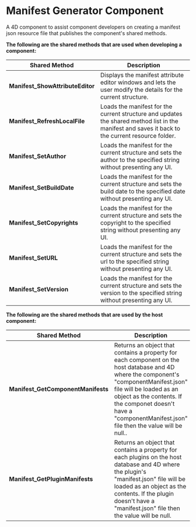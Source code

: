 # Manifest Generator Component
A 4D component to assist component developers on creating a manifest json resource file that publishes the component's shared methods.

**The following are the shared methods that are used when developing a component:**

Shared Method | Description
------------- | ------------
**Manifest_ShowAttributeEditor** | Displays the manifest attribute editor windows and lets the user modify the details for the current structure.|
**Manifest_RefreshLocalFile** | Loads the manifest for the current structure and updates the shared method list in the manifest and saves it back to the current resource folder.|
**Manifest_SetAuthor** | Loads the manifest for the current structure and sets the author to the specified string without presenting any UI.|
**Manifest_SetBuildDate** | Loads the manifest for the current structure and sets the build date to the specified date without presenting any UI.|
**Manifest_SetCopyrights** | Loads the manifest for the current structure and sets the copyright to the specified string without presenting any UI.|
**Manifest_SetURL** | Loads the manifest for the current structure and sets the url to the specified string without presenting any UI.|
**Manifest_SetVersion** | Loads the manifest for the current structure and sets the version to the specified string without presenting any UI.|

**The following are the shared methods that are used by the host component:**

Shared Method | Description
------------- | ------------
**Manifest_GetComponentManifests** | Returns an object that contains a property for each component on the host database and 4D where the component's "componentManifest.json" file will be loaded as an object as the contents. If the componet doesn't have a "componentManifest.json" file then the value will be null..|
**Manifest_GetPluginManifests** | Returns an object that contains a property for each plugins on the host database and 4D where the plugin's "manifest.json" file will be loaded as an object as the contents. If the plugin doesn't have a "manifest.json" file then the value will be null. |
